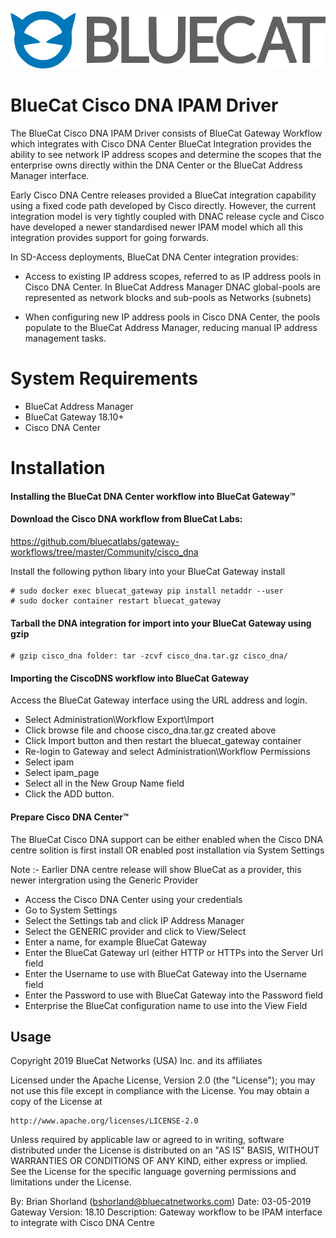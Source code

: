 ![alt text](logo.png "logo")

# BlueCat Cisco DNA IPAM Driver
The BlueCat Cisco DNA IPAM Driver consists of BlueCat Gateway Workflow which integrates with Cisco DNA Center
BlueCat Integration provides the ability to see network IP address scopes and determine the scopes that the enterprise owns directly within the DNA Center or the BlueCat Address Manager interface.

Early Cisco DNA Centre releases provided a BlueCat integration capability using a fixed code path developed by Cisco directly. However, the current integration model is very tightly coupled with DNAC release cycle and Cisco have developed a newer standardised newer IPAM model which all this integration provides support for going forwards.

In SD-Access deployments, BlueCat DNA Center integration provides:

- Access to existing IP address scopes, referred to as IP address pools in Cisco DNA Center. In BlueCat Address Manager DNAC global-pools are represented as network blocks and sub-pools as Networks (subnets)

- When configuring new IP address pools in Cisco DNA Center, the pools populate to the BlueCat Address Manager, reducing manual IP address management tasks.

# System Requirements

- BlueCat Address Manager
- BlueCat Gateway 18.10+
- Cisco DNA Center

# Installation

#### Installing the BlueCat DNA Center workflow into BlueCat Gateway™

#### Download the Cisco DNA workflow from BlueCat Labs:

https://github.com/bluecatlabs/gateway-workflows/tree/master/Community/cisco_dna

Install the following python libary into your BlueCat Gateway install

    # sudo docker exec bluecat_gateway pip install netaddr --user 
    # sudo docker container restart bluecat_gateway

#### Tarball the DNA integration for import into your BlueCat Gateway using gzip

    # gzip cisco_dna folder: tar -zcvf cisco_dna.tar.gz cisco_dna/

#### Importing the CiscoDNS workflow into BlueCat Gateway

Access the BlueCat Gateway interface using the URL address and login.
- Select Administration\Workflow Export\Import
- Click browse file and choose cisco_dna.tar.gz created above
- Click Import button and then restart the bluecat_gateway container
- Re-login to Gateway and select Administration\Workflow Permissions
- Select ipam
- Select ipam_page
- Select all in the New Group Name field
- Click the ADD button.

#### Prepare Cisco DNA Center™ 

The BlueCat Cisco DNA support can be either enabled when the Cisco DNA centre solition is first install OR enabled post installation via System Settings

Note :- Earlier DNA centre release will show BlueCat as a provider, this newer intergration using the Generic Provider

- Access the Cisco DNA Center using your credentials
- Go to System Settings
- Select the Settings tab and click IP Address Manager
- Select the GENERIC provider and click to View/Select
- Enter a name, for example BlueCat Gateway
- Enter the BlueCat Gateway url (either HTTP or HTTPs into the Server Url field
- Enter the Username to use with BlueCat Gateway into the Username field
- Enter the Password to use with BlueCat Gateway into the Password field
- Enterprise the BlueCat configuration name to use into the View Field



## Usage

Copyright 2019 BlueCat Networks (USA) Inc. and its affiliates

Licensed under the Apache License, Version 2.0 (the "License");
you may not use this file except in compliance with the License.
You may obtain a copy of the License at

    http://www.apache.org/licenses/LICENSE-2.0

Unless required by applicable law or agreed to in writing, software
distributed under the License is distributed on an "AS IS" BASIS,
WITHOUT WARRANTIES OR CONDITIONS OF ANY KIND, either express or implied.
See the License for the specific language governing permissions and
limitations under the License.

By: Brian Shorland (bshorland@bluecatnetworks.com)
Date: 03-05-2019
Gateway Version: 18.10
Description: Gateway workflow to be IPAM interface to integrate with Cisco DNA Centre


